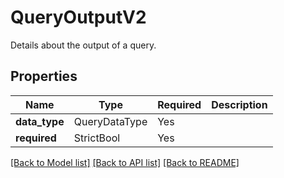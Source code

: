 # QueryOutputV2

Details about the output of a query.

## Properties
| Name | Type | Required | Description |
| ------------ | ------------- | ------------- | ------------- |
**data_type** | QueryDataType | Yes |  |
**required** | StrictBool | Yes |  |


[[Back to Model list]](../../README.md#models-v2-link) [[Back to API list]](../../README.md#documentation-for-api-endpoints) [[Back to README]](../../README.md)
